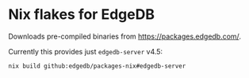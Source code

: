 # Nix flakes for EdgeDB

Downloads pre-compiled binaries from https://packages.edgedb.com/.

Currently this provides just `edgedb-server` v4.5:

```
nix build github:edgedb/packages-nix#edgedb-server
```
